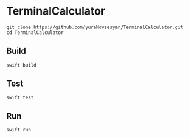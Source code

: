 # TerminalCalculator

```
git clone https://github.com/yuraMovsesyan/TerminalCalculator.git
cd TerminalCalculator
```

## Build

`swift build`

## Test

`swift test`

## Run

`swift run`